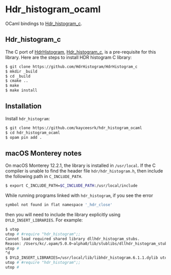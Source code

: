 # Hdr_histogram_ocaml

OCaml bindings to
[Hdr_histogram_c](https://github.com/HdrHistogram/HdrHistogram_c). 

## Hdr_histogram_c

The C port of [HdrHistogram](http://hdrhistogram.org/),
[Hdr_histogram_c](https://github.com/HdrHistogram/HdrHistogram_c), is a
pre-requisite for this library. Here are the steps to install HDR histogram C
library:

```bash
$ git clone https://github.com/HdrHistogram/HdrHistogram_c
$ mkdir _build
$ cd _build
$ cmake ..
$ make
$ make install
```

## Installation

Install `hdr_histogram`:

```bash
$ git clone https://github.com/kayceesrk/hdr_histogram_ocaml
$ cd hdr_histogram_ocaml
$ opam pin add .
```

## macOS Monterey notes

On macOS Monterey 12.2.1, the library is installed in `/usr/local`. If the C
compiler is unable to find the header file `hdr/hdr_histogram.h`, then include
the following path in `C_INCLUDE_PATH`.

```bash
$ export C_INCLUDE_PATH=$C_INCLUDE_PATH:/usr/local/include
```

While running programs linked with `hdr_histogram`, if you see the error

```bash
symbol not found in flat namespace '_hdr_close'
```

then you will need to include the library explicitly using
`DYLD_INSERT_LIBRARIES`. For example:

```bash
$ utop
utop # #require "hdr_histogram";;
Cannot load required shared library dllhdr_histogram_stubs.
Reason: /Users/kc/.opam/5.0.0~alpha0/lib/stublibs/dllhdr_histogram_stubs.so: dlopen(/Users/kc/.opam/5.0.0~alpha0/lib/stublibs/dllhdr_histogram_stubs.so, 0x000A): symbol not found in flat namespace '_hdr_close'.
utop #
^d
$ DYLD_INSERT_LIBRARIES=/usr/local/lib/libhdr_histogram.6.1.1.dylib utop
utop # #require "hdr_histogram";;
utop #
```
